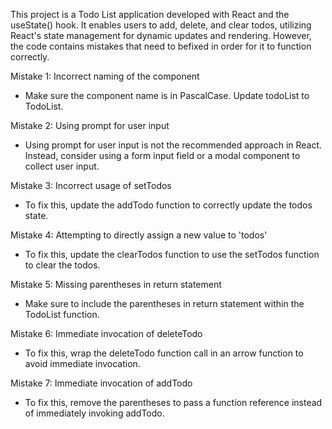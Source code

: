 
This project is a Todo List application
developed with React and the useState() hook.
It enables users to add, delete, and
clear todos, utilizing React's state
management for dynamic updates and rendering.
However, the code contains mistakes that
need to befixed in order for it to
function correctly.

Mistake 1: Incorrect naming of the component
-  Make sure the component name is in PascalCase.
Update todoList to TodoList.

Mistake 2: Using prompt for user input
-  Using prompt for user input is not the
recommended approach in React. Instead,
consider using a form input field or
a modal component to collect user input.

Mistake 3: Incorrect usage of setTodos
-  To fix this, update the addTodo function 
to correctly update the todos state.

Mistake 4: Attempting to directly
assign a new value to 'todos'
-  To fix this, update the clearTodos
function to use the setTodos function 
to clear the todos.

Mistake 5: Missing parentheses in
return statement
-  Make sure to include the parentheses in
return statement within the TodoList function.

Mistake 6: Immediate invocation of deleteTodo
-  To fix this, wrap the deleteTodo function
call in an arrow function to avoid
immediate invocation.

Mistake 7: Immediate invocation of addTodo
-  To fix this, remove the parentheses to
pass a function reference instead of
immediately invoking addTodo.


